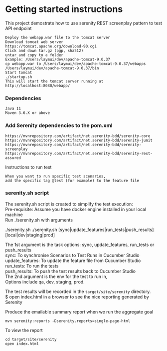 # Getting started instructions

This project demostrate how to use serenity REST screenplay pattern
to test API endpoint
```
Deploy the webapp.war file to the tomcat server
Download tomcat web server
https://tomcat.apache.org/download-90.cgi
Click and down tar.gz (pgp, sha512)
untar and copy to a folder
Example: /Users/laymui/dev/apache-tomcat-9.0.37
cp webapp.war to /Users/laymui/dev/apache-tomcat-9.0.37/webapps
/Users/laymui/dev/apache-tomcat-9.0.37/bin
Start tomcat 
./startup.sh
This will start the tomcat server running at
http://localhost:8080/webapp/
```
### Dependencies   
```
Java 11    
Maven 3.6.X or above 
```
### Add Serenity dependencies to the pom.xml
```
https://mvnrepository.com/artifact/net.serenity-bdd/serenity-core
https://mvnrepository.com/artifact/net.serenity-bdd/serenity-junit
https://mvnrepository.com/artifact/net.serenity-bdd/serenity-screenplay
https://mvnrepository.com/artifact/net.serenity-bdd/serenity-rest-assured

```
Instructions to run test  
```
When you want to run specific test scenarios, 
add the specific tag @test (for example) to the feature file  
```
### serenity.sh script
The serenity.sh script is created to simplify the test execution:      
Pre-requisite: Assume you have docker engine installed in your local machine   
Run ./serenity.sh with arguments 

./serenity.sh 
./serenity.sh [sync|update_features|run_tests|push_results] [local|dev|staging|prod]

The 1st argument is the task options: sync, update_features, run_tests or push_results   
sync: To synchronise Scenarios to Test Runs in Cucumber Studio     
update_features: To update the feature file from Cucumber Studio      
run_tests: To run the tests    
push_results: To push the test results back to Cucumber Studio     
The 2nd argument is the env for the test to run in,    
Options include qa, dev, staging, prod.    

The test results will be recorded in the `target/site/serenity` directory.    
$ open index.html in a browser to see the nice reporting generated by Serenity

Produce the emailable summary report when we run the aggregate goal
```
mvn serenity:reports -Dserenity.reports=single-page-html
```

To view the report
```
cd target/site/serenity
open index.html
```
